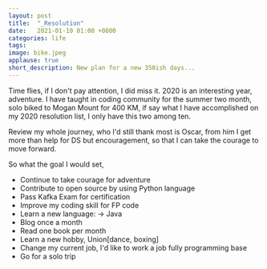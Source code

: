 ```yaml
---
layout: post
title:  "_Resolution"
date:   2021-01-10 01:00 +0800
categories: life
tags: 
image: bike.jpeg
applause: true
short_description: New plan for a new 350ish days...
--- 
```


<div markdown="1" id="text">
Time flies, if I don't pay attention, I did miss it. 2020 is an interesting year, adventure.
I have taught in coding community for the summer two month, solo biked to Mogan Mount for 400 KM, if say what I have accomplished on my 2020 resolution list, I only have this two among ten.

Review my whole journey, who I'd still thank most is Oscar, from him I get more than help for DS but encouragement, so that I can take the courage to move forward.

So what the goal I would set, 
- Continue to take courage for adventure
- Contribute to open source by using Python language
- Pass Kafka Exam for certification
- Improve my coding skill for FP code
- Learn a new language: -> Java
- Blog once a month
- Read one book per month
- Learn a new hobby, Union[dance, boxing]
- Change my current job, I'd like to work a job fully programming base
- Go for a solo trip
</div>